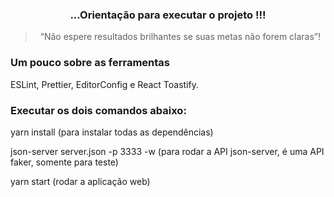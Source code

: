 <h3 align="center">
   ...Orientação para executar o projeto !!!
</h3>

<blockquote align="center">“Não espere resultados brilhantes se suas metas não forem claras”!</blockquote>

### Um pouco sobre as ferramentas

ESLint, Prettier, EditorConfig e React Toastify.

### Executar os dois comandos abaixo:

<p>yarn install (para instalar todas as dependências)</p>
<p>json-server server.json -p 3333 -w (para rodar a API json-server, é uma API faker, somente para teste)</p>
<p>yarn start (rodar a aplicação web)</p>
